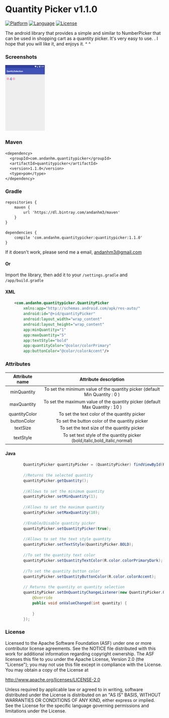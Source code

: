 # Quantity Picker v1.1.0
[![Platform](http://img.shields.io/badge/platform-android-brightgreen.svg?style=flat)](http://developer.android.com/index.html) [![Language](http://img.shields.io/badge/language-java-orange.svg?style=flat)](http://www.oracle.com/technetwork/java/javase/downloads/index.html) [![License](http://img.shields.io/badge/license-apache2.0-lightgrey.svg?style=flat)](http://www.apache.org/licenses/LICENSE-2.0)

The android library that provides a simple and similar to NumberPicker that can be used in shopping cart as a quantity picker. It's very easy to use.
 . I hope that you will like it, and enjoys it. ^ ^
### Screenshots

<img src="screenshots/picker.png" width="25%" />

### Maven

```Maven
<dependency>
  <groupId>com.andanhm.quantitypicker</groupId>
  <artifactId>quantitypicker</artifactId>
  <version>1.1.0</version>
  <type>pom</type>
</dependency>
```
### Gradle
```Gradle
repositories {
    maven {
        url 'https://dl.bintray.com/andanhm3/maven'
    }
}

dependencies {
    compile 'com.andanhm.quantitypicker:quantitypicker:1.1.0'
}
```
If it doesn't work, please send me a email, andanhm3@gmail.com

#### Or

Import the library, then add it to your `/settings.gradle` and `/app/build.gradle`

#### XML

```xml
    <com.andanhm.quantitypicker.QuantityPicker
        xmlns:app="http://schemas.android.com/apk/res-auto/"
        android:id="@+id/quantityPicker"
        android:layout_width="wrap_content"
        android:layout_height="wrap_content"
        app:minQuantity="1"
        app:maxQuantity="5"
        app:textStyle="bold"
        app:quantityColor="@color/colorPrimary"
        app:buttonColor="@color/colorAccent"/>
```
### Attributes

|Attribute name|Attribute description|
|:-:|:-:|
|minQuantity|To set the minimum value of the quantity picker (default Min Quantity : 0 )|
|maxQuantity|To set the maximum value of the quantity picker (default Max Quantity : 10 )| 
|quantityColor|To set the text color of the quantity picker|
|buttonColor|To set the button color of the quantity picker|
|textSize|To set the text size of the quantity picker|
|textStyle|To set text style of the quantity picker (bold,italic,bold_italic,normal)|

#### Java

```java
        QuantityPicker quantityPicker = (QuantityPicker) findViewById(R.id.quantityPicker);

        //Returns the selected quantity
        quantityPicker.getQuantity();

        //Allows to set the minimum quantity
        quantityPicker.setMinQuantity(1);

        //Allows to set the maximum quantity
        quantityPicker.setMaxQuantity(10);

        //Enable/Disable quantity picker
        quantityPicker.setQuantityPicker(true);

        //Allows to set the text style quantity
        quantityPicker.setTextStyle(QuantityPicker.BOLD);

        //To set the quantity text color
        quantityPicker.setQuantityTextColor(R.color.colorPrimaryDark);

        //To set the quantity button color
        quantityPicker.setQuantityButtonColor(R.color.colorAccent);

        // Returns the quantity on quantity selection
        quantityPicker.setOnQuantityChangeListener(new QuantityPicker.OnQuantityChangeListener() {
            @Override
            public void onValueChanged(int quantity) {

            }
        });

```

### License

Licensed to the Apache Software Foundation (ASF) under one or more contributor
license agreements. See the NOTICE file distributed with this work for
additional information regarding copyright ownership. The ASF licenses this
file to you under the Apache License, Version 2.0 (the "License"); you may not
use this file except in compliance with the License. You may obtain a copy of
the License at

http://www.apache.org/licenses/LICENSE-2.0

Unless required by applicable law or agreed to in writing, software
distributed under the License is distributed on an "AS IS" BASIS, WITHOUT
WARRANTIES OR CONDITIONS OF ANY KIND, either express or implied. See the
License for the specific language governing permissions and limitations under
the License.
